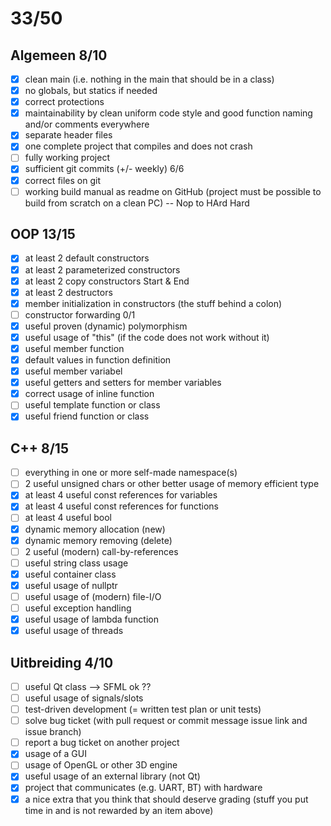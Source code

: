 
# 33/50

## Algemeen 8/10

- [x] clean main (i.e. nothing in the main that should be in a class)
- [x] no globals, but statics if needed
- [x] correct protections
- [x] maintainability by clean uniform code style and good function naming and/or comments everywhere
- [x] separate header files
- [x] one complete project that compiles and does not crash
- [ ] fully working project
- [x] sufficient git commits (+/- weekly)       6/6
- [x] correct files on git
- [ ] working build manual as readme on GitHub (project must be possible to build from scratch on a clean PC) -- Nop to HArd Hard

## OOP 13/15

- [x] at least 2 default constructors
- [x] at least 2 parameterized constructors    
- [x] at least 2 copy constructors  Start & End
- [x] at least 2 destructors
- [x] member initialization in constructors (the stuff behind a colon)
- [ ] constructor forwarding                    0/1
- [x] useful proven (dynamic) polymorphism
- [x] useful usage of "this" (if the code does not work without it)
- [x] useful member function
- [x] default values in function definition
- [x] useful member variabel
- [x] useful getters and setters for member variables
- [x] correct usage of inline function
- [ ] useful template function or class
- [x] useful friend function or class

## C++ 8/15

- [ ] everything in one or more self-made namespace(s)
- [ ] 2 useful unsigned chars or other better usage of memory efficient type
- [x] at least 4 useful const references for variables 
- [x] at least 4 useful const references for functions 
- [ ] at least 4 useful bool
- [x] dynamic memory allocation (new)
- [x] dynamic memory removing (delete)
- [ ] 2 useful (modern) call-by-references
- [ ] useful string class usage
- [x] useful container class
- [x] useful usage of nullptr
- [ ] useful usage of (modern) file-I/O   
- [ ] useful exception handling
- [x] useful usage of lambda function
- [x] useful usage of threads

## Uitbreiding 4/10

- [ ] useful Qt class --> SFML ok ??
- [ ] useful usage of signals/slots
- [ ] test-driven development (= written test plan or unit tests)
- [ ] solve bug ticket (with pull request or commit message issue link and issue branch)
- [ ] report a bug ticket on another project
- [x] usage of a GUI
- [ ] usage of OpenGL or other 3D engine
- [x] useful usage of an external library (not Qt)
- [x] project that communicates (e.g. UART, BT) with hardware
- [x] a nice extra that you think that should deserve grading (stuff you put time in and is not rewarded by an item above)